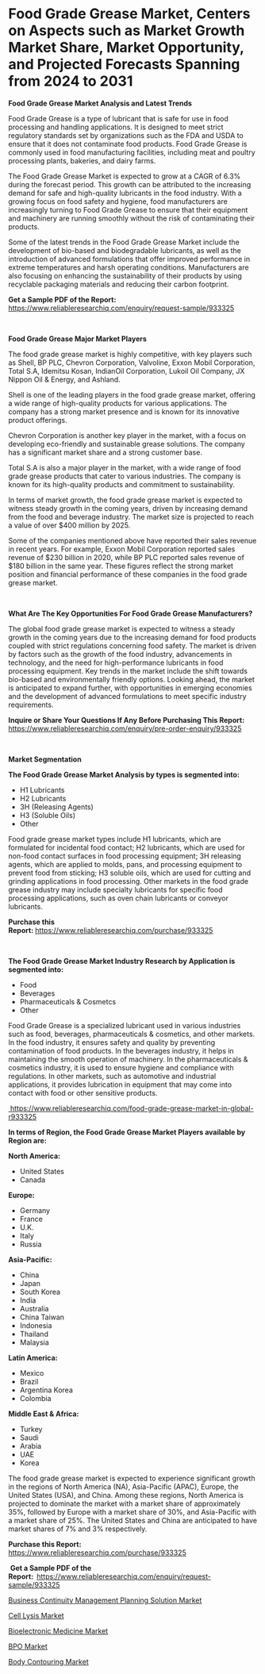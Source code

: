 <p><h1>Food Grade Grease Market, Centers on Aspects such as Market Growth Market Share, Market Opportunity, and Projected Forecasts Spanning from 2024 to 2031</h1></p><p><strong>Food Grade Grease Market Analysis and Latest Trends</strong></p>
<p><p>Food Grade Grease is a type of lubricant that is safe for use in food processing and handling applications. It is designed to meet strict regulatory standards set by organizations such as the FDA and USDA to ensure that it does not contaminate food products. Food Grade Grease is commonly used in food manufacturing facilities, including meat and poultry processing plants, bakeries, and dairy farms.</p><p>The Food Grade Grease Market is expected to grow at a CAGR of 6.3% during the forecast period. This growth can be attributed to the increasing demand for safe and high-quality lubricants in the food industry. With a growing focus on food safety and hygiene, food manufacturers are increasingly turning to Food Grade Grease to ensure that their equipment and machinery are running smoothly without the risk of contaminating their products.</p><p>Some of the latest trends in the Food Grade Grease Market include the development of bio-based and biodegradable lubricants, as well as the introduction of advanced formulations that offer improved performance in extreme temperatures and harsh operating conditions. Manufacturers are also focusing on enhancing the sustainability of their products by using recyclable packaging materials and reducing their carbon footprint.</p></p>
<p><strong>Get a Sample PDF of the Report:&nbsp;</strong> <a href="https://www.reliableresearchiq.com/enquiry/request-sample/933325">https://www.reliableresearchiq.com/enquiry/request-sample/933325</a></p>
<p>&nbsp;</p>
<p><strong>Food Grade Grease Major Market Players</strong></p>
<p><p>The food grade grease market is highly competitive, with key players such as Shell, BP PLC, Chevron Corporation, Valvoline, Exxon Mobil Corporation, Total S.A, Idemitsu Kosan, IndianOil Corporation, Lukoil Oil Company, JX Nippon Oil & Energy, and Ashland. </p><p>Shell is one of the leading players in the food grade grease market, offering a wide range of high-quality products for various applications. The company has a strong market presence and is known for its innovative product offerings. </p><p>Chevron Corporation is another key player in the market, with a focus on developing eco-friendly and sustainable grease solutions. The company has a significant market share and a strong customer base.</p><p>Total S.A is also a major player in the market, with a wide range of food grade grease products that cater to various industries. The company is known for its high-quality products and commitment to sustainability.</p><p>In terms of market growth, the food grade grease market is expected to witness steady growth in the coming years, driven by increasing demand from the food and beverage industry. The market size is projected to reach a value of over $400 million by 2025.</p><p>Some of the companies mentioned above have reported their sales revenue in recent years. For example, Exxon Mobil Corporation reported sales revenue of $230 billion in 2020, while BP PLC reported sales revenue of $180 billion in the same year. These figures reflect the strong market position and financial performance of these companies in the food grade grease market.</p></p>
<p>&nbsp;</p>
<p><strong>What Are The Key Opportunities For Food Grade Grease Manufacturers?</strong></p>
<p><p>The global food grade grease market is expected to witness a steady growth in the coming years due to the increasing demand for food products coupled with strict regulations concerning food safety. The market is driven by factors such as the growth of the food industry, advancements in technology, and the need for high-performance lubricants in food processing equipment. Key trends in the market include the shift towards bio-based and environmentally friendly options. Looking ahead, the market is anticipated to expand further, with opportunities in emerging economies and the development of advanced formulations to meet specific industry requirements.</p></p>
<p><strong>Inquire or Share Your Questions If Any Before Purchasing This Report:</strong> <a href="https://www.reliableresearchiq.com/enquiry/pre-order-enquiry/933325">https://www.reliableresearchiq.com/enquiry/pre-order-enquiry/933325</a></p>
<p>&nbsp;</p>
<p><strong>Market Segmentation</strong></p>
<p><strong>The Food Grade Grease Market Analysis by types is segmented into:</strong></p>
<p><ul><li>H1 Lubricants</li><li>H2 Lubricants</li><li>3H (Releasing Agents)</li><li>H3 (Soluble Oils)</li><li>Other</li></ul></p>
<p><p>Food grade grease market types include H1 lubricants, which are formulated for incidental food contact; H2 lubricants, which are used for non-food contact surfaces in food processing equipment; 3H releasing agents, which are applied to molds, pans, and processing equipment to prevent food from sticking; H3 soluble oils, which are used for cutting and grinding applications in food processing. Other markets in the food grade grease industry may include specialty lubricants for specific food processing applications, such as oven chain lubricants or conveyor lubricants.</p></p>
<p><strong>Purchase this Report:&nbsp;</strong><a href="https://www.reliableresearchiq.com/purchase/933325">https://www.reliableresearchiq.com/purchase/933325</a></p>
<p>&nbsp;</p>
<p><strong>The Food Grade Grease Market Industry Research by Application is segmented into:</strong></p>
<p><ul><li>Food</li><li>Beverages</li><li>Pharmaceuticals & Cosmetcs</li><li>Other</li></ul></p>
<p><p>Food Grade Grease is a specialized lubricant used in various industries such as food, beverages, pharmaceuticals & cosmetics, and other markets. In the food industry, it ensures safety and quality by preventing contamination of food products. In the beverages industry, it helps in maintaining the smooth operation of machinery. In the pharmaceuticals & cosmetics industry, it is used to ensure hygiene and compliance with regulations. In other markets, such as automotive and industrial applications, it provides lubrication in equipment that may come into contact with food or other sensitive products.</p></p>
<p><a href="https://www.reliableresearchiq.com/food-grade-grease-market-in-global-r933325">&nbsp;https://www.reliableresearchiq.com/food-grade-grease-market-in-global-r933325</a></p>
<p><strong>In terms of Region, the Food Grade Grease Market Players available by Region are:</strong></p>
<p>
    <p> <strong> North America: </strong>
        <ul>
            <li>United States</li>
            <li>Canada</li>
        </ul>
        </p> 
    <p> <strong> Europe: </strong>
        <ul>
            <li>Germany</li>
            <li>France</li>
            <li>U.K.</li>
            <li>Italy</li>
            <li>Russia</li>
        </ul>
        </p> 
    <p> <strong> Asia-Pacific: </strong>
        <ul>
            <li>China</li>
            <li>Japan</li>
            <li>South Korea</li>
            <li>India</li>
            <li>Australia</li>
            <li>China Taiwan</li>
            <li>Indonesia</li>
            <li>Thailand</li>
            <li>Malaysia</li>
        </ul>
        </p> 
    <p> <strong> Latin America: </strong>
        <ul>
            <li>Mexico</li>
            <li>Brazil</li>
            <li>Argentina Korea</li>
            <li>Colombia</li>
        </ul>
        </p> 
    <p> <strong> Middle East & Africa: </strong>
        <ul>
            <li>Turkey</li>
            <li>Saudi</li>
            <li>Arabia</li>
            <li>UAE</li>
            <li>Korea</li>
        </ul>
    </p>
    </p>
<p><p>The food grade grease market is expected to experience significant growth in the regions of North America (NA), Asia-Pacific (APAC), Europe, the United States (USA), and China. Among these regions, North America is projected to dominate the market with a market share of approximately 35%, followed by Europe with a market share of 30%, and Asia-Pacific with a market share of 25%. The United States and China are anticipated to have market shares of 7% and 3% respectively.</p></p>
<p><strong>Purchase this Report: </strong><a href="https://www.reliableresearchiq.com/purchase/933325">https://www.reliableresearchiq.com/purchase/933325</a></p>
<p>&nbsp;<strong>Get a Sample PDF of the Report:&nbsp;&nbsp;</strong><a href="https://www.reliableresearchiq.com/enquiry/request-sample/933325">https://www.reliableresearchiq.com/enquiry/request-sample/933325</a></p>
<p><strong></strong></p>
<p><p><a href="https://medium.com/@cearranry14/global-business-continuity-management-planning-solution-market-analysis-trends-forecasts-and-a2cfbfbf7548">Business Continuity Management Planning Solution Market</a></p><p><a href="https://medium.com/@babymorar/global-cell-lysis-market-trends-insights-into-growth-opportunities-and-challenges-forecasted-from-80c35381cd40">Cell Lysis Market</a></p><p><a href="https://medium.com/@ivethfonsecal57/exploring-bioelectronic-medicine-market-dynamics-revenue-analysis-and-growth-projections-in-the-4376c2683421">Bioelectronic Medicine Market</a></p><p><a href="https://medium.com/@felipestehr/bpo-market-overview-global-market-trends-and-future-prospects-from-2024-to-2031-90ecb9004a32">BPO Market</a></p><p><a href="https://medium.com/@obiemante_40648/insights-into-the-body-contouring-market-size-which-is-expanding-with-a-8-5-cagr-from-2024-2031-8e2dccd311ad">Body Contouring Market</a></p></p>
